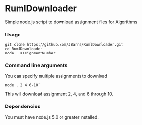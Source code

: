 # RumlDownloader
Simple node.js script to download assignment files for Algorithms

### Usage
```
git clone https://github.com/JBarna/RumlDownloader.git
cd RumlDownloader
node . assignmentNumber
```

### Command line arguments
You can specify multiple assignments to download
```
node . 2 4 6-10`
```
This will download assignment 2, 4, and 6 through 10.

### Dependencies
You must have node.js 5.0 or greater installed.
